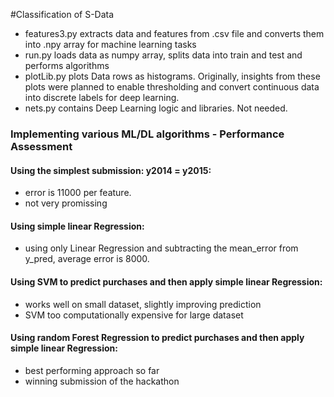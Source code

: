 #Classification of S-Data
* features3.py extracts data and features from .csv file and converts them into .npy array for machine learning tasks
* run.py loads data as numpy array, splits data into train and test and performs algorithms
* plotLib.py plots Data rows as histograms. Originally, insights from these plots were planned to enable thresholding and convert continuous data into discrete labels for deep learning.
* nets.py contains Deep Learning logic and libraries. Not needed.

### Implementing various ML/DL algorithms - Performance Assessment

#### Using the simplest submission: y2014 = y2015:
* error is 11000 per feature.
* not very promissing

#### Using simple linear Regression:
* using only Linear Regression and subtracting the mean_error from y_pred, average error is 8000.

#### Using SVM to predict purchases and then apply simple linear Regression:
* works well on small dataset, slightly improving prediction
* SVM too computationally expensive for large dataset

#### Using random Forest Regression to predict purchases and then apply simple linear Regression:
* best performing approach so far
* winning submission of the hackathon


